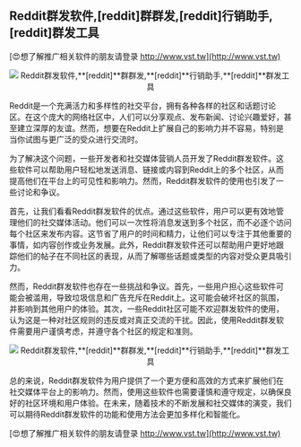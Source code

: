 ## **Reddit群发软件,**[reddit]**群群发,**[reddit]**行销助手,**[reddit]**群发工具**

[😍想了解推广相关软件的朋友请登录 http://www.vst.tw](http://www.vst.tw)

 <center><img src="https://vst.tw/MP4/tuiguang/png/5.png" alt="Reddit群发软件,**[reddit]**群群发,**[reddit]**行销助手,**[reddit]**群发工具"></center>

Reddit是一个充满活力和多样性的社交平台，拥有各种各样的社区和话题讨论区。在这个庞大的网络社区中，人们可以分享观点、发布新闻、讨论兴趣爱好，甚至建立深厚的友谊。然而，想要在Reddit上扩展自己的影响力并不容易，特别是当你试图与更广泛的受众进行交流时。

为了解决这个问题，一些开发者和社交媒体营销人员开发了Reddit群发软件。这些软件可以帮助用户轻松地发送消息、链接或内容到Reddit上的多个社区，从而提高他们在平台上的可见性和影响力。然而，Reddit群发软件的使用也引发了一些讨论和争议。

首先，让我们看看Reddit群发软件的优点。通过这些软件，用户可以更有效地管理他们的社交媒体活动。他们可以一次性将消息发送到多个社区，而不必逐个访问每个社区来发布内容。这节省了用户的时间和精力，让他们可以专注于其他重要的事情，如内容创作或业务发展。此外，Reddit群发软件还可以帮助用户更好地跟踪他们的帖子在不同社区的表现，从而了解哪些话题或类型的内容对受众更具吸引力。

然而，Reddit群发软件也存在一些挑战和争议。首先，一些用户担心这些软件可能会被滥用，导致垃圾信息和广告充斥在Reddit上。这可能会破坏社区的氛围，并影响到其他用户的体验。其次，一些Reddit社区可能不欢迎群发软件的使用，认为这是一种对社区规则的违反或对真正交流的干扰。因此，使用Reddit群发软件需要用户谨慎考虑，并遵守各个社区的规定和准则。

 <center><img src="https://vst.tw/MP4/tuiguang/png/6.png" alt="Reddit群发软件,**[reddit]**群群发,**[reddit]**行销助手,**[reddit]**群发工具"></center>

总的来说，Reddit群发软件为用户提供了一个更方便和高效的方式来扩展他们在社交媒体平台上的影响力。然而，使用这些软件也需要谨慎和遵守规定，以确保良好的社区环境和用户体验。在未来，随着技术的不断发展和社交媒体的演变，我们可以期待Reddit群发软件的功能和使用方法会更加多样化和智能化。

[😍想了解推广相关软件的朋友请登录 http://www.vst.tw](http://www.vst.tw)



